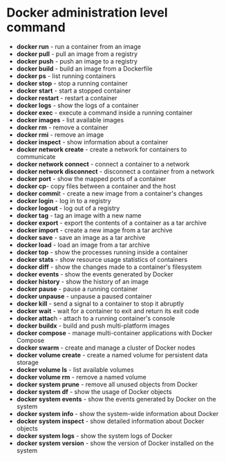 # Docker administration level command

- **docker run** - run a container from an image
- **docker pull** - pull an image from a registry
- **docker push** - push an image to a registry
- **docker build** - build an image from a Dockerfile
- **docker ps** - list running containers
- **docker stop** - stop a running container
- **docker start** - start a stopped container
- **docker restart** - restart a container
- **docker logs** - show the logs of a container
- **docker exec** - execute a command inside a running container
- **docker images** - list available images
- **docker rm** - remove a container
- **docker rmi** - remove an image
- **docker inspect** - show information about a container
- **docker network create** - create a network for containers to communicate
- **docker network connect** - connect a container to a network
- **docker network disconnect** - disconnect a container from a network
- **docker port** - show the mapped ports of a container
- **docker cp**- copy files between a container and the host
- **docker commi**t - create a new image from a container's changes
- **docker login** - log in to a registry
- **docker logout** - log out of a registry
- **docker tag** - tag an image with a new name
- **docker export** - export the contents of a container as a tar archive
- **docker import** - create a new image from a tar archive
- **docker save** - save an image as a tar archive
- **docker load** - load an image from a tar archive
- **docker top** - show the processes running inside a container
- **docker stats** - show resource usage statistics of containers
- **docker diff** - show the changes made to a container's filesystem
- **docker events** - show the events generated by Docker
- **docker history** - show the history of an image
- **docker pause** - pause a running container
- **docker unpause** - unpause a paused container
- **docker kill** - send a signal to a container to stop it abruptly
- **docker wait** - wait for a container to exit and return its exit code
- **docker attac**h - attach to a running container's console
- **docker buildx** - build and push multi-platform images
- **docker compose** - manage multi-container applications with Docker Compose
- **docker swarm** - create and manage a cluster of Docker nodes
- **docker volume create** - create a named volume for persistent data storage
- **docker volume ls** - list available volumes
- **docker volume rm** - remove a named volume
- **docker system prune** - remove all unused objects from Docker
- **docker system df** - show the usage of Docker objects
- **docker system events** - show the events generated by Docker on the system
- **docker system info** - show the system-wide information about Docker
- **docker system inspect** - show detailed information about Docker objects
- **docker system logs** - show the system logs of Docker
- **docker system version** - show the version of Docker installed on the system
